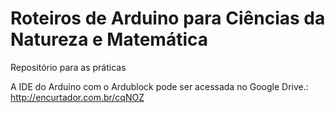 # Roteiros de Arduino para Ciências da Natureza e Matemática

Repositório para as práticas

A IDE do Arduino com o Ardublock pode ser acessada no Google Drive.: http://encurtador.com.br/cqNOZ

